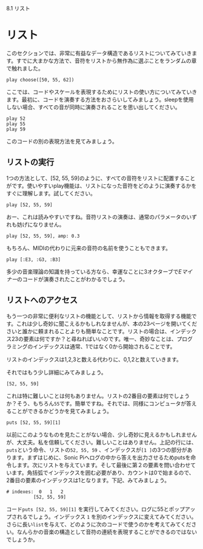 8.1 リスト

# リスト

このセクションでは、非常に有益なデータ構造であるリストについてみていきます。すでに大まかな方法で、音符をリストから無作為に選ぶことをランダムの章で触れました。

```
play choose([50, 55, 62])
```

ここでは、コードやスケールを表現するためにリストの使い方についてみていきます。最初に、コードを演奏する方法をおさらいしてみましょう。sleepを使用しない場合、すべての音が同時に演奏されることを思い出してください。

```
play 52
play 55
play 59
```

このコードの別の表現方法を見てみましょう。

## リストの実行

1つの方法として、[52, 55, 59]のように、すべての音符をリストに配置することがです。使いやすいplay機能は、リストになった音符をどのように演奏するかをすぐに理解します。試してください。

```
play [52, 55, 59]
```

おー、これは読みやすいですね。音符リストの演奏は、通常のパラメータのいずれも妨げになりません。

```
play [52, 55, 59], amp: 0.3
```

もちろん、MIDIの代わりに元来の音符の名前を使うこともできます。

```
play [:E3, :G3, :B3]
```

多少の音楽理論の知識を持っている方なら、幸運なことに3オクターブで*Eマイナー*のコードが演奏されたことがわかるでしょう。

## リストへのアクセス

もう一つの非常に便利なリストの機能として、リストから情報を取得する機能です。これは少し奇妙に聞こえるかもしれなませんが、本の23ページを開いてくださいと誰かに頼まれることよりも簡単なことです。リストの場合は、インデックス23の要素は何ですか？と尋ねればいいのです。唯一、奇妙なことは、プログラミングのインデックスは通常、1ではなく0から開始されることです。

リストのインデックスは1,2,3と数える代わりに、0,1,2と数えていきます。

それではもう少し詳細にみてみましょう。

```
[52, 55, 59]
```

これは特に難しいことは何もありません。リストの2番目の要素は何でしょうか？そう、もちろん`55`です。簡単ですね。それでは、同様にコンピュータが答えることができるかどうかを見てみましょう。

```
puts [52, 55, 59][1]
```

以前にこのようなものを見たことがない場合、少し奇妙に見えるかもしれませんが、大丈夫。私を信頼してください。難しいことはありません。上記の行には、`puts`という命令、リストの`52, 55, 59` 、インデックスが`[1 ]`の3つの部分があります。まずはじめに、Sonic Piへログの中から答えを出力させるためputsを命令します。次にリストを与えています。そして最後に第２の要素を問い合わせています。角括弧でインデックスを囲む必要があり、カウントは0で始まるので、2番目の要素のインデックスは1となります。下記、みてみましょう。

```
# indexes:  0   1   2
          [52, 55, 59]
```

コード`puts [52, 55, 59][1]` を実行してみてください。ログに55とポップアップされるでしょう。インデックス `1` を別のインデックスに変えてみてください。さらに長い`list`を与えて、どのように次のコードで使うのかを考えてみてください。なんらかの音楽の構造として音符の連続を表現することができるのではないでしょうか。




